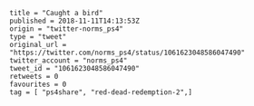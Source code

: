 ```
title = "Caught a bird"
published = 2018-11-11T14:13:53Z
origin = "twitter-norms_ps4"
type = "tweet"
original_url = "https://twitter.com/norms_ps4/status/1061623048586047490"
twitter_account = "norms_ps4"
tweet_id = "1061623048586047490"
retweets = 0
favourites = 0
tag = [ "ps4share", "red-dead-redemption-2",]
```

<p class='image'><img src='https://mnf.m17s.net/2018/11/11/DrukiNLWsAE9_Bx.jpg' alt=''></p>

